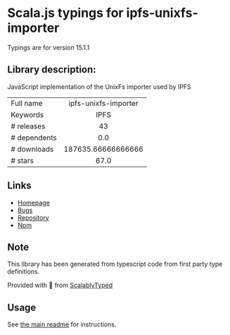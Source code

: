 
# Scala.js typings for ipfs-unixfs-importer

Typings are for version 15.1.1

## Library description:
JavaScript implementation of the UnixFs importer used by IPFS

|                    |                 |
| ------------------ | :-------------: |
| Full name          | ipfs-unixfs-importer |
| Keywords           | IPFS |
| # releases         | 43 |
| # dependents       | 0.0 |
| # downloads        | 187635.66666666666 |
| # stars            | 67.0 |

## Links
- [Homepage](https://github.com/ipfs/js-ipfs-unixfs/tree/master/packages/ipfs-unixfs-importer#readme)
- [Bugs](https://github.com/ipfs/js-ipfs-unixfs/issues)
- [Repository](https://github.com/ipfs/js-ipfs-unixfs)
- [Npm](https://www.npmjs.com/package/ipfs-unixfs-importer)
    


## Note
This library has been generated from typescript code from first party type definitions.

Provided with :purple_heart: from [ScalablyTyped](https://github.com/oyvindberg/ScalablyTyped)

## Usage
See [the main readme](../../readme.md) for instructions.


